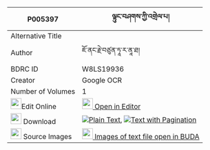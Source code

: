 |P005397|ལྟུང་བཤགས་ཀྱི་འགྲེལ་པ། 
| --- | --- 
|Alternative Title |
|Author| ཇོ་ནང་རྗེ་བཙུན་ཏཱ་ར་ནཱ་ཐ།
|BDRC ID | W8LS19936
|Creator | Google OCR
|Number of Volumes| 1
|<img width="25" src="https://img.icons8.com/color/25/000000/edit-property.png">Edit Online| [<img width="25" src="https://avatars.githubusercontent.com/u/45091458?s=200&v=4"> Open in Editor](http://editor.openpecha.org/P005397)
|<img width="25" src="https://img.icons8.com/fluent/48/000000/download-2.png"/>  Download | [![](https://img.icons8.com/color/20/000000/txt.png)Plain Text](https://github.com/Openpecha/P005397/releases/download/v1/tungshak_kyi_drelpa_plain_P005397.zip), [![](https://img.icons8.com/color/20/000000/txt.png)Text with Pagination](https://github.com/Openpecha/P005397/releases/download/v1/tungshak_kyi_drelpa_pages_P005397.zip)
|<img width="25" src="https://img.icons8.com/plasticine/100/000000/pictures-folder.png"/>  Source Images | [<img width="25" src="https://library.bdrc.io/icons/BUDA-small.svg"> Images of text file open in BUDA](https://library.bdrc.io/show/bdr:W8LS19936)